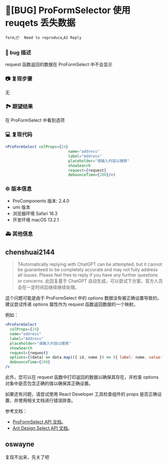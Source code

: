 # 🐛[BUG] ProFormSelector 使用 reuqets 丢失数据

`form`,`📦  Need to reproduce`,`AI Reply`

### 🐛 bug 描述

request 函数返回的数据在 ProFormSelect 中不会显示

### 📷 复现步骤

无

### 🏞 期望结果

在 ProFormSelect 中看到选项

### 💻 复现代码

```jsx
<ProFormSelect colProps={24}
                            name="address"
                            label="Address"
                            placeholder="请输入内容以搜索"
                            showSearch
                            request={request}
                            debounceTime={200}/>)
```

### © 版本信息

- ProComponents 版本: 2.4.0
- umi 版本
- 浏览器环境 Safari 16.3
- 开发环境 macOS 13.2.1

### 🚑 其他信息

## chenshuai2144

> TAutomatically replying with ChatGPT can be attempted, but it cannot be guaranteed to be completely accurate and may not fully address all issues. Please feel free to reply if you have any further questions or concerns.
> 此回复基于 ChatGPT 自动生成，可以尝试下方案，官方人员会在一定时间后继续继续处理。

这个问题可能是由于 ProFormSelect 中的 options 数据没有被正确设置导致的，建议尝试传递 options 属性作为 request 函数返回数据的一个映射。

例如：

```jsx
<ProFormSelect
  colProps={24}
  name="address"
  label="Address"
  placeholder="请输入内容以搜索"
  showSearch
  request={request}
  options={(data) => data.map(({ id, name }) => ({ label: name, value: id }))}
  debounceTime={200}
/>
```

此外，您可以在 request 函数中打印返回的数据以确保其存在，并检查 options 对象中是否包含正确的值以确保其正确设置。

如果还有问题，请尝试使用 React Developer 工具检查组件的 props 是否正确设置，并使用相关文档进行错误排查。

参考文档：

- [ProFormSelect API 文档](https://procomponents.ant.design/components/Form?id=proformselect)。
- [Ant Design Select API 文档](https://ant.design/components/select-cn/)。

## oswayne

复现不出来，先关了吧
